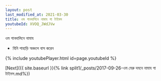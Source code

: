 ```yaml
---
layout: post
last_modified_at: 2021-03-30
title: ওম গানদালিনে নামায গা টাইমস
youtubeId: XVOQ_JWdJVw
---
```

 
 
 ওম গানদালিনে নামায  
 
 -  যিনি পাহাড়ি অঞ্চলে বাস করেন 
 
  
 
  
 
 
 
 
 
 


{% include youtubePlayer.html id=page.youtubeId %}
 
[Next]({{ site.baseurl }}{% link  split1/_posts/2017-09-26-ওম মেরু দমনে নামায গা টাইমস.md%})
 
